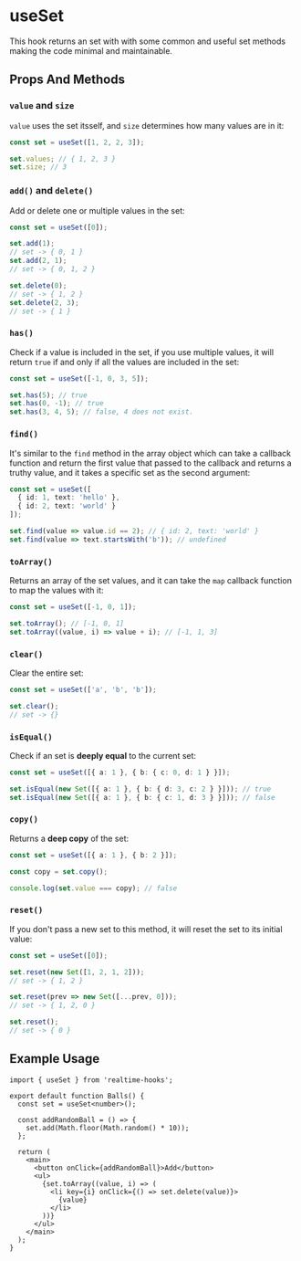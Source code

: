 # useSet

This hook returns an set with with some common and useful set methods making the code minimal and maintainable.

## Props And Methods

### `value` and `size`

`value` uses the set itsself, and `size` determines how many values are in it:

```ts
const set = useSet([1, 2, 2, 3]);

set.values; // { 1, 2, 3 }
set.size; // 3
```

### `add()` and `delete()`

Add or delete one or multiple values in the set:

```ts
const set = useSet([0]);

set.add(1);
// set -> { 0, 1 }
set.add(2, 1);
// set -> { 0, 1, 2 }

set.delete(0);
// set -> { 1, 2 }
set.delete(2, 3);
// set -> { 1 }
```

### `has()`

Check if a value is included in the set, if you use multiple values, it will return `true` if and only if all the values are included in the set:

```ts
const set = useSet([-1, 0, 3, 5]);

set.has(5); // true
set.has(0, -1); // true
set.has(3, 4, 5); // false, 4 does not exist.
```

### `find()`

It's similar to the `find` method in the array object which can take a callback function and return the first value that passed to the callback and returns a truthy value, and it takes a specific set as the second argument:

```ts
const set = useSet([
  { id: 1, text: 'hello' },
  { id: 2, text: 'world' }
]);

set.find(value => value.id == 2); // { id: 2, text: 'world' }
set.find(value => text.startsWith('b')); // undefined
```

### `toArray()`

Returns an array of the set values, and it can take the `map` callback function to map the values with it:

```ts
const set = useSet([-1, 0, 1]);

set.toArray(); // [-1, 0, 1]
set.toArray((value, i) => value + i); // [-1, 1, 3]
```

### `clear()`

Clear the entire set:

```ts
const set = useSet(['a', 'b', 'b']);

set.clear();
// set -> {}
```

### `isEqual()`

Check if an set is **deeply equal** to the current set:

```ts
const set = useSet([{ a: 1 }, { b: { c: 0, d: 1 } }]);

set.isEqual(new Set([{ a: 1 }, { b: { d: 3, c: 2 } }])); // true
set.isEqual(new Set([{ a: 1 }, { b: { c: 1, d: 3 } }])); // false
```

### `copy()`

Returns a **deep copy** of the set:

```ts
const set = useSet([{ a: 1 }, { b: 2 }]);

const copy = set.copy();

console.log(set.value === copy); // false
```

### `reset()`

If you don't pass a new set to this method, it will reset the set to its initial value:

```ts
const set = useSet([0]);

set.reset(new Set([1, 2, 1, 2]));
// set -> { 1, 2 }

set.reset(prev => new Set([...prev, 0]));
// set -> { 1, 2, 0 }

set.reset();
// set -> { 0 }
```

## Example Usage

```tsx
import { useSet } from 'realtime-hooks';

export default function Balls() {
  const set = useSet<number>();

  const addRandomBall = () => {
    set.add(Math.floor(Math.random() * 10));
  };

  return (
    <main>
      <button onClick={addRandomBall}>Add</button>
      <ul>
        {set.toArray((value, i) => (
          <li key={i} onClick={() => set.delete(value)}>
            {value}
          </li>
        ))}
      </ul>
    </main>
  );
}
```
